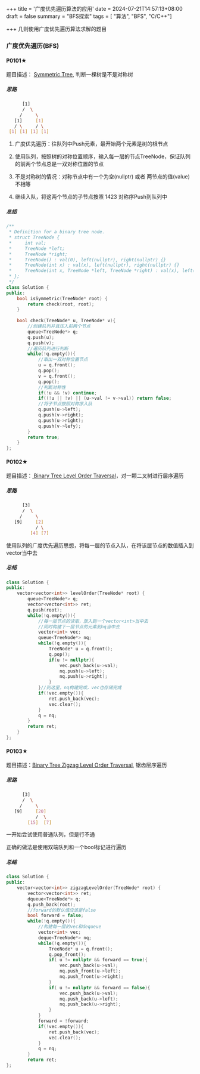 +++
title = '广度优先遍历算法的应用'
date = 2024-07-21T14:57:13+08:00
draft = false
summary = "BFS探索"
tags = [ "算法", "BFS", "C/C++"]

+++
几则使用广度优先遍历算法求解的题目

### 广度优先遍历(BFS)

#### P0101★

题目描述：  [Symmetric Tree](https://leetcode.cn/problems/symmetric-tree/), 判断一棵树是不是对称树

##### 思路

```bash
      [1]
      /  \
     /     \ 
   [1]     [1]
   / \     / \
 [1] [1] [1] [1]
```

1. 广度优先遍历：往队列中Push元素，最开始两个元素是树的根节点
2. 使用队列，按照树的对称位置顺序，输入每一层的节点TreeNode，保证队列的前两个节点总是一双对称位置的节点

3. 不是对称树的情况：对称节点中有一个为空(nullptr) 或者 两节点的值(value)不相等

4. 继续入队，将这两个节点的子节点按照 1423 对称序Push到队列中

##### 总结

```cpp
/**
 * Definition for a binary tree node.
 * struct TreeNode {
 *     int val;
 *     TreeNode *left;
 *     TreeNode *right;
 *     TreeNode() : val(0), left(nullptr), right(nullptr) {}
 *     TreeNode(int x) : val(x), left(nullptr), right(nullptr) {}
 *     TreeNode(int x, TreeNode *left, TreeNode *right) : val(x), left(left), right(right) {}
 * };
 */
class Solution {
public:
    bool isSymmetric(TreeNode* root) {
        return check(root, root);
    }
    
    bool check(TreeNode* u, TreeNode* v){
        //创建队列并且压入前两个节点
        queue<TreeNode*> q;
        q.push(u);
        q.push(v);
        //遍历队列进行判断
        while(!q.empty()){
            //取出一双对称位置节点
            u = q.front();
            q.pop();
            v = q.front();
            q.pop();
            //判断对称性
            if(!u && !v) continue;
        	if((!u || !v) || (u->val != v->val)) return false;
            //将子节点按照对称序入队
            q.push(u->left);
            q.push(v->right);
            q.push(u->right);
            q.push(v->lefy);
        }
        return true;
    }
};
```



#### P0102★

题目描述：[ Binary Tree Level Order Traversal](https://leetcode.cn/problems/binary-tree-level-order-traversal/)，对一颗二叉树进行层序遍历

##### 思路

```bash
      [3]
      /  \
     /     \ 
   [9]     [2]
           / \
         [4] [7]
```

使用队列的广度优先遍历思想，将每一层的节点入队，在将该层节点的数值插入到vector当中去

##### 总结

```cpp
class Solution {
public:
    vector<vector<int>> levelOrder(TreeNode* root) {
        queue<TreeNode*> q;
        vector<vector<int>> ret;
        q.push(root);
        while(!q.empty()){
            //每一层节点的读取，放入到一个vector<int>当中去
            //同时构建下一层节点的元素到nq当中去
            vector<int> vec;
            queue<TreeNode*> nq;
            while(!q.empty()){
                TreeNode* u = q.front();
                q.pop();
                if(u != nullptr){
                    vec.push_back(u->val);
                	nq.push(u->left);
                    nq.push(u->right);
                }
            }//到这里，nq构建完成，vec也存储完成
            if(!vec.empty()){
                ret.push_back(vec);
                vec.clear();
            }
            q = nq;
        }
        return ret;
    }
};
```

#### P0103★

题目描述：[Binary Tree Zigzag Level Order Traversal](https://leetcode.cn/problems/binary-tree-zigzag-level-order-traversal/), 锯齿层序遍历

##### 思路

```bash
      [3]
      /  \
     /     \ 
   [9]     [20]
           /  \
        [15]  [7]
```

一开始尝试使用普通队列，但是行不通

正确的做法是使用双端队列和一个bool标记进行遍历

##### 总结

```cpp
class Solution {
public:
    vector<vector<int>> zigzagLevelOrder(TreeNode* root) {
        vector<vector<int>> ret;
        dqueue<TreeNode*> q;
        q.push_back(root);
        //forward的默认值应该是false
        bool forward = false;
        while(!q.empty()){
            //构建每一层的vec和dequeue
            vector<int> vec;
            deque<TreeNode*> nq;
            while(!q.empty()){
                TreeNode* u = q.front();
                q.pop_front();
                if( u != nullptr && forward == true){
                    vec.push_back(u->val);
                    nq.push_front(u->left);
                    nq.push_front(u->right);
                }
                if( u != nullptr && forward == false){
                    vec.push_back(u->val);
                    nq.push_back(u->left);
                    nq.push_back(u->right);
                }
            }
            forward = !forward;
            if(!vec.empty()){
                ret.push_back(vec);
                vec.clear();
            }
            q = nq;
        }
        return ret;
};
```
